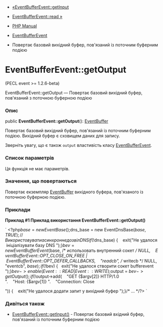 - [«EventBufferEvent::getInput](eventbufferevent.getinput.md)
- [EventBufferEvent::read »](eventbufferevent.read.md)

- [PHP Manual](index.md)
- [EventBufferEvent](class.eventbufferevent.md)
- Повертає базовий вихідний буфер, пов'язаний із поточним буферним
подією

# EventBufferEvent::getOutput

(PECL event \>= 1.2.6-beta)

EventBufferEvent::getOutput — Повертає базовий вихідний буфер,
пов'язаний з поточною буферною подією

### Опис

public **EventBufferEvent::getOutput**():
[EventBuffer](class.eventbuffer.md)

Повертає базовий вихідний буфер, пов'язаний із поточним буферним
подією. Вихідний буфер є сховищем даних для запису.

Зверніть увагу, що є також `output` властивість класу
[EventBufferEvent](class.eventbufferevent.md).

### Список параметрів

Ця функція не має параметрів.

### Значення, що повертаються

Повертає екземпляр [EventBuffer](class.eventbuffer.md) вихідного
буфера, пов'язаного із поточною буферною подією.

### Приклади

**Приклад #1 Приклад використання **EventBufferEvent::getOutput()****

` <?php$base = new EventBase();$dns_base = new EventDnsBase($base, TRUE); // Використовувати асинхронне дозвіл DNSif (!$dns_base) {    exit("Не удалося ініціалізувати базу DNS
");}$bev = new EventBufferEvent($base, /* использовать внутренний сокет */ NULL,    EventBufferEvent::OPT_CLOSE_ON_FREE | EventBufferEvent::OPT_DEFER_CALLBACKS,    "readcb", /* writecb */ NULL, "eventcb", $base) ;if (!$bev) {   exit("Не удалося створити сокет bufferevent
");}$bev->enable(Event::READ | Event::WRITE);$output = $bev->getOutput();if (!$output->add(    "GET {$argv[2]} HTTP/1.0
".    "Host: {$argv[1]}
".    "Connection: Close

")) {    exit("Не удалося додати запит у вихідний буфер
");}/* ... */?> `

### Дивіться також

- [EventBufferEvent::getInput()](eventbufferevent.getinput.md) -
Повертає базовий вхідний буфер, пов'язаний із поточним буферним
подією
